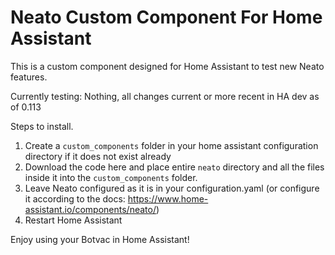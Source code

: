 # Neato Custom Component For Home Assistant

This is a custom component designed for Home Assistant to test new Neato features.

Currently testing: Nothing, all changes current or more recent in HA dev as of 0.113

Steps to install.

1. Create a `custom_components` folder in your home assistant configuration directory if it does not exist already
2. Download the code here and place entire `neato` directory and all the files inside it into the `custom_components` folder.
3. Leave Neato configured as it is in your configuration.yaml (or configure it according to the docs: https://www.home-assistant.io/components/neato/)
4. Restart Home Assistant

Enjoy using your Botvac in Home Assistant!
